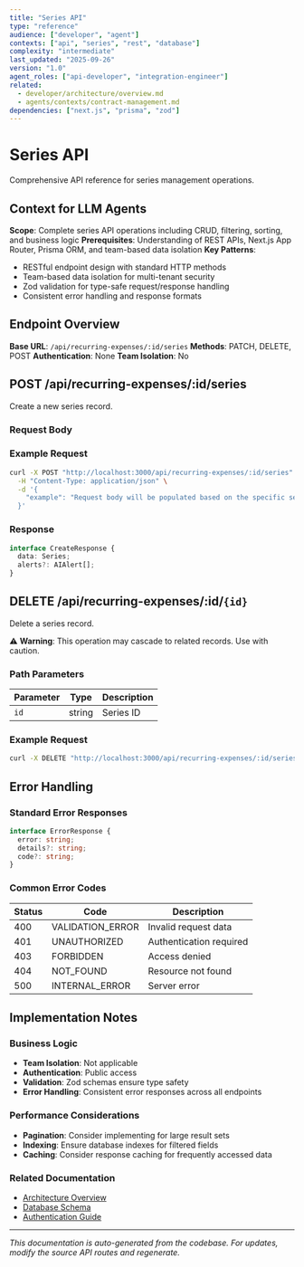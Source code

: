 ```yaml
---
title: "Series API"
type: "reference"
audience: ["developer", "agent"]
contexts: ["api", "series", "rest", "database"]
complexity: "intermediate"
last_updated: "2025-09-26"
version: "1.0"
agent_roles: ["api-developer", "integration-engineer"]
related:
  - developer/architecture/overview.md
  - agents/contexts/contract-management.md
dependencies: ["next.js", "prisma", "zod"]
---
```


# Series API

Comprehensive API reference for series management operations.

## Context for LLM Agents

**Scope**: Complete series API operations including CRUD, filtering, sorting, and business logic
**Prerequisites**: Understanding of REST APIs, Next.js App Router, Prisma ORM, and team-based data isolation
**Key Patterns**:
- RESTful endpoint design with standard HTTP methods
- Team-based data isolation for multi-tenant security
- Zod validation for type-safe request/response handling
- Consistent error handling and response formats


## Endpoint Overview

**Base URL**: `/api/recurring-expenses/:id/series`
**Methods**: PATCH, DELETE, POST
**Authentication**: None
**Team Isolation**: No




## POST /api/recurring-expenses/:id/series

Create a new series record.

### Request Body



### Example Request

```bash
curl -X POST "http://localhost:3000/api/recurring-expenses/:id/series" \
  -H "Content-Type: application/json" \
  -d '{
    "example": "Request body will be populated based on the specific series schema"
  }'
```

### Response

```typescript
interface CreateResponse {
  data: Series;
  alerts?: AIAlert[];
}
```





## DELETE /api/recurring-expenses/:id/`{id}`

Delete a series record.

⚠️ **Warning**: This operation may cascade to related records. Use with caution.

### Path Parameters

| Parameter | Type | Description |
|-----------|------|-------------|
| `id` | string | Series ID |

### Example Request

```bash
curl -X DELETE "http://localhost:3000/api/recurring-expenses/:id/series/clx123456789"
```


## Error Handling

### Standard Error Responses

```typescript
interface ErrorResponse {
  error: string;
  details?: string;
  code?: string;
}
```

### Common Error Codes

| Status | Code | Description |
|--------|------|-------------|
| 400 | VALIDATION_ERROR | Invalid request data |
| 401 | UNAUTHORIZED | Authentication required |
| 403 | FORBIDDEN | Access denied |
| 404 | NOT_FOUND | Resource not found |
| 500 | INTERNAL_ERROR | Server error |



## Implementation Notes

### Business Logic
- **Team Isolation**: Not applicable
- **Authentication**: Public access
- **Validation**: Zod schemas ensure type safety
- **Error Handling**: Consistent error responses across all endpoints

### Performance Considerations
- **Pagination**: Consider implementing for large result sets
- **Indexing**: Ensure database indexes for filtered fields
- **Caching**: Consider response caching for frequently accessed data

### Related Documentation
- [Architecture Overview](../../developer/architecture/overview.md)
- [Database Schema](../../developer/architecture/database.md)
- [Authentication Guide](../../developer/authentication.md)

---

*This documentation is auto-generated from the codebase. For updates, modify the source API routes and regenerate.*